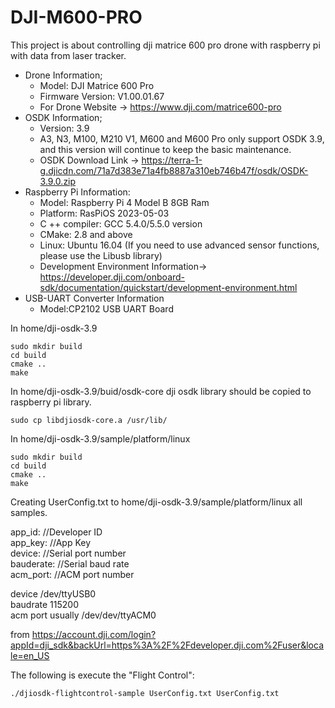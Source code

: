 # DJI-M600-PRO
This project is about controlling dji matrice 600 pro drone with raspberry pi with data from laser tracker.
- Drone Information;
  - Model: DJI Matrice 600 Pro
  - Firmware Version: V1.00.01.67
  - For Drone Website -> https://www.dji.com/matrice600-pro
- OSDK Information;
  - Version: 3.9
  - A3, N3, M100, M210 V1, M600 and M600 Pro only support OSDK 3.9, and this version will continue to keep the basic maintenance.
  - OSDK Download Link -> https://terra-1-g.djicdn.com/71a7d383e71a4fb8887a310eb746b47f/osdk/OSDK-3.9.0.zip
- Raspberry Pi Information:
  - Model: Raspberry Pi 4 Model B 8GB Ram
  - Platform: RasPiOS 2023-05-03
  - C ++ compiler: GCC 5.4.0/5.5.0 version
  - CMake: 2.8 and above
  - Linux: Ubuntu 16.04 (If you need to use advanced sensor functions, please use the Libusb library)
  - Development Environment Information-> https://developer.dji.com/onboard-sdk/documentation/quickstart/development-environment.html
- USB-UART Converter Information
  - Model:CP2102 USB UART Board



In home/dji-osdk-3.9
```
sudo mkdir build
cd build
cmake ..
make

``` 
In home/dji-osdk-3.9/buid/osdk-core 
dji osdk library should be copied to raspberry pi library.
```
sudo cp libdjiosdk-core.a /usr/lib/
```

In home/dji-osdk-3.9/sample/platform/linux
```
sudo mkdir build
cd build
cmake ..
make
``` 
Creating UserConfig.txt to home/dji-osdk-3.9/sample/platform/linux all samples.

app_id:          //Developer ID\
app_key:         //App Key\
device:          //Serial port number\
bauderate:       //Serial baud rate\
acm_port:        //ACM port number


device /dev/ttyUSB0\
baudrate 115200\
acm port usually /dev/dev/ttyACM0

from https://account.dji.com/login?appId=dji_sdk&backUrl=https%3A%2F%2Fdeveloper.dji.com%2Fuser&locale=en_US 

The following is execute the "Flight Control": 
```
./djiosdk-flightcontrol-sample UserConfig.txt UserConfig.txt
```
